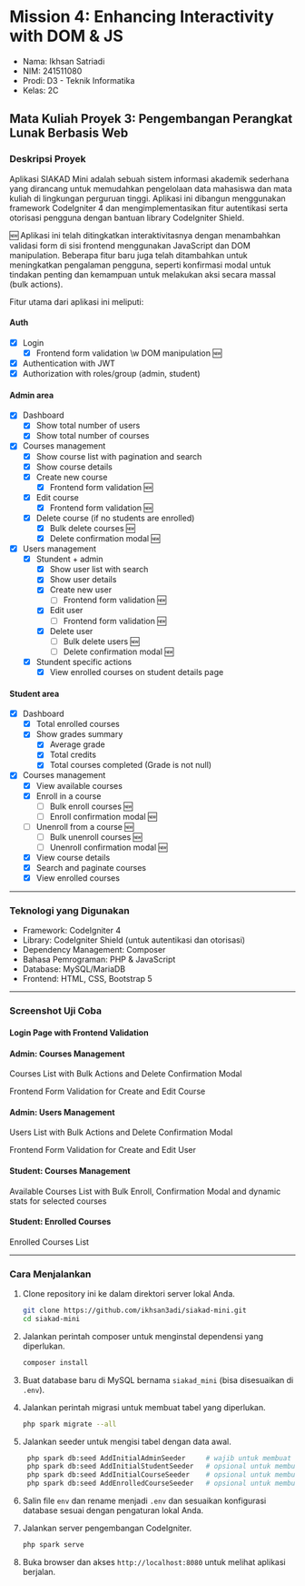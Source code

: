 # Mission 4: Enhancing Interactivity with DOM & JS

- Nama: Ikhsan Satriadi
- NIM: 241511080
- Prodi: D3 - Teknik Informatika
- Kelas: 2C

## Mata Kuliah Proyek 3: Pengembangan Perangkat Lunak Berbasis Web

### Deskripsi Proyek

Aplikasi SIAKAD Mini adalah sebuah sistem informasi akademik sederhana yang dirancang untuk memudahkan pengelolaan data mahasiswa dan mata kuliah di lingkungan perguruan tinggi. Aplikasi ini dibangun menggunakan framework CodeIgniter 4 dan mengimplementasikan fitur autentikasi serta otorisasi pengguna dengan bantuan library CodeIgniter Shield.

🆕 Aplikasi ini telah ditingkatkan interaktivitasnya dengan menambahkan validasi form di sisi frontend menggunakan JavaScript dan DOM manipulation. Beberapa fitur baru juga telah ditambahkan untuk meningkatkan pengalaman pengguna, seperti konfirmasi modal untuk tindakan penting dan kemampuan untuk melakukan aksi secara massal (bulk actions).

Fitur utama dari aplikasi ini meliputi:

#### Auth

- [X] Login
    - [X] Frontend form validation \w DOM manipulation 🆕
- [X] Authentication with JWT
- [X] Authorization with roles/group (admin, student)

#### Admin area

- [X] Dashboard
    - [X] Show total number of users
    - [X] Show total number of courses
- [X] Courses management
    - [X] Show course list with pagination and search
    - [X] Show course details
    - [X] Create new course
        - [X] Frontend form validation 🆕
    - [X] Edit course
        - [X] Frontend form validation 🆕
    - [X] Delete course (if no students are enrolled)
        - [X] Bulk delete courses 🆕
        - [X] Delete confirmation modal 🆕
- [X] Users management
    - [X] Stundent + admin
        - [X] Show user list with search
        - [X] Show user details
        - [X] Create new user
            - [ ] Frontend form validation 🆕
        - [X] Edit user
            - [ ] Frontend form validation 🆕
        - [X] Delete user
            - [ ] Bulk delete users 🆕
            - [ ] Delete confirmation modal 🆕
    - [X] Stundent specific actions
        - [X] View enrolled courses on student details page

#### Student area

- [X] Dashboard
    - [X] Total enrolled courses
    - [X] Show grades summary
        - [X] Average grade
        - [X] Total credits
        - [X] Total courses completed (Grade is not null)

- [X] Courses management
    - [X] View available courses
    - [X] Enroll in a course
        - [ ] Bulk enroll courses 🆕
        - [ ] Enroll confirmation modal 🆕
    - [ ] Unenroll from a course 🆕
        - [ ] Bulk unenroll courses 🆕
        - [ ] Unenroll confirmation modal 🆕
    - [X] View course details
    - [X] Search and paginate courses
    - [X] View enrolled courses

---

### Teknologi yang Digunakan

- Framework: CodeIgniter 4
- Library: CodeIgniter Shield (untuk autentikasi dan otorisasi)
- Dependency Management: Composer
- Bahasa Pemrograman: PHP & JavaScript
- Database: MySQL/MariaDB
- Frontend: HTML, CSS, Bootstrap 5

---

### Screenshot Uji Coba

#### Login Page with Frontend Validation

#### Admin: Courses Management

Courses List with Bulk Actions and Delete Confirmation Modal

Frontend Form Validation for Create and Edit Course

#### Admin: Users Management

Users List with Bulk Actions and Delete Confirmation Modal

Frontend Form Validation for Create and Edit User

#### Student: Courses Management

Available Courses List with Bulk Enroll, Confirmation Modal and dynamic stats for selected courses

#### Student: Enrolled Courses

Enrolled Courses List

---

### Cara Menjalankan

1. Clone repository ini ke dalam direktori server lokal Anda.

   ```bash
   git clone https://github.com/ikhsan3adi/siakad-mini.git
   cd siakad-mini
    ```

2. Jalankan perintah composer untuk menginstal dependensi yang diperlukan.

   ```bash
   composer install
   ```

3. Buat database baru di MySQL bernama `siakad_mini` (bisa disesuaikan di `.env`).
4. Jalankan perintah migrasi untuk membuat tabel yang diperlukan.

   ```bash
   php spark migrate --all
   ```

5. Jalankan seeder untuk mengisi tabel dengan data awal.

   ```bash
    php spark db:seed AddInitialAdminSeeder     # wajib untuk membuat user admin
    php spark db:seed AddInitialStudentSeeder   # opsional untuk membuat user student
    php spark db:seed AddInitialCourseSeeder    # opsional untuk membuat data course
    php spark db:seed AddEnrolledCourseSeeder   # opsional untuk membuat data enrolled course
   ```

6. Salin file `env` dan rename menjadi `.env` dan sesuaikan konfigurasi database sesuai dengan pengaturan lokal Anda.
7. Jalankan server pengembangan CodeIgniter.

   ```bash
   php spark serve
   ```

8. Buka browser dan akses `http://localhost:8080` untuk melihat aplikasi berjalan.
